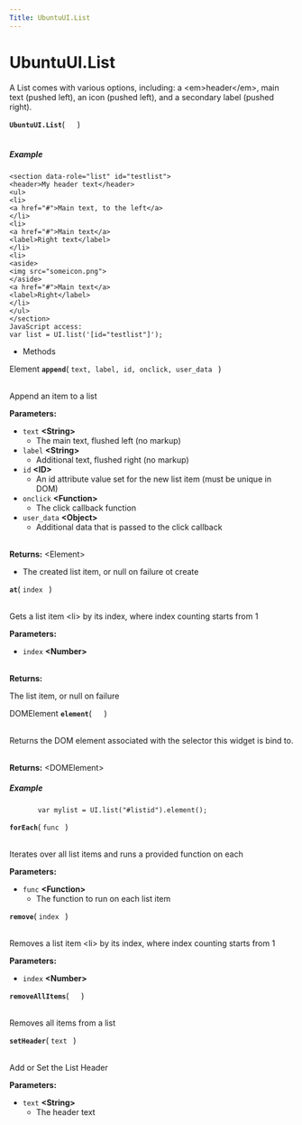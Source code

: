 ```yaml
---
Title: UbuntuUI.List
---
```


# UbuntuUI.List

<p>A List comes with various options, including: a &lt;em&gt;header&lt;/em&gt;, main text (pushed left), an icon (pushed left), and a secondary label (pushed right).</p>
<strong class="name"><code>UbuntuUI.List</code></strong>( <code>  </code> ) 
<br>
</span><br>
<h5>Example</h5>
<pre class="code prettyprint"><code>&lt;section data-role=&quot;list&quot; id=&quot;testlist&quot;&gt;
&lt;header&gt;My header text&lt;/header&gt;
&lt;ul&gt;
&lt;li&gt;
&lt;a href=&quot;#&quot;&gt;Main text, to the left&lt;/a&gt;
&lt;/li&gt;
&lt;li&gt;
&lt;a href=&quot;#&quot;&gt;Main text&lt;/a&gt;
&lt;label&gt;Right text&lt;/label&gt;
&lt;/li&gt;
&lt;li&gt;
&lt;aside&gt;
&lt;img src=&quot;someicon.png&quot;&gt;
&lt;/aside&gt;
&lt;a href=&quot;#&quot;&gt;Main text&lt;/a&gt;
&lt;label&gt;Right&lt;/label&gt;
&lt;/li&gt;
&lt;/ul&gt;
&lt;/section&gt;
JavaScript access:
var list = UI.list('[id=&quot;testlist&quot;]');</code></pre>
<ul>
<li>Methods</li>
</ul>
Element <strong class="name"><code>append</code></strong>( <code>text, label, id, onclick, user_data </code> ) 
<br>
</span><br>
<p>Append an item to a list</p>
<strong>Parameters:</strong>
<ul class="params">
<li>
<code>text</code> <strong>&lt;String&gt;</strong>
<ul>
<li>The main text, flushed left (no markup)</li>
</ul>
</li>
<li>
<code>label</code> <strong>&lt;String&gt;</strong>
<ul>
<li>Additional text, flushed right (no markup)</li>
</ul>
</li>
<li>
<code>id</code> <strong>&lt;ID&gt;</strong>
<ul>
<li>An id attribute value set for the new list item (must be unique in DOM)</li>
</ul>
</li>
<li>
<code>onclick</code> <strong>&lt;Function&gt;</strong>
<ul>
<li>The click callback function</li>
</ul>
</li>
<li>
<code>user_data</code> <strong>&lt;Object&gt;</strong>
<ul>
<li>Additional data that is passed to the click callback</li>
</ul>
</li>
</ul>
<br><strong>Returns:</strong> &lt;Element&gt; <ul>
<li>The created list item, or null on failure ot create</li>
</ul>
<strong class="name"><code>at</code></strong>( <code>index </code> ) 
<br>
</span><br>
<p>Gets a list item &lt;li&gt; by its index, where index counting starts from 1</p>
<strong>Parameters:</strong>
<ul class="params">
<li>
<code>index</code> <strong>&lt;Number&gt;</strong>
</li>
</ul>
<br><strong>Returns:</strong> <p>The list item, or null on failure</p>
DOMElement <strong class="name"><code>element</code></strong>( <code>  </code> ) 
<br>
</span><br>
<p>Returns the DOM element associated with the selector this widget is bind to.</p>
<br><strong>Returns:</strong> &lt;DOMElement&gt; 
<h5>Example</h5>
<pre class="code prettyprint"><code>       var mylist = UI.list(&quot;#listid&quot;).element();</code></pre>
<strong class="name"><code>forEach</code></strong>( <code>func </code> ) 
<br>
</span><br>
<p>Iterates over all list items and runs a provided function on each</p>
<strong>Parameters:</strong>
<ul class="params">
<li>
<code>func</code> <strong>&lt;Function&gt;</strong>
<ul>
<li>The function to run on each list item</li>
</ul>
</li>
</ul>
<strong class="name"><code>remove</code></strong>( <code>index </code> ) 
<br>
</span><br>
<p>Removes a list item &lt;li&gt; by its index, where index counting starts from 1</p>
<strong>Parameters:</strong>
<ul class="params">
<li>
<code>index</code> <strong>&lt;Number&gt;</strong>
</li>
</ul>
<strong class="name"><code>removeAllItems</code></strong>( <code>  </code> ) 
<br>
</span><br>
<p>Removes all items from a list</p>
<strong class="name"><code>setHeader</code></strong>( <code>text </code> ) 
<br>
</span><br>
<p>Add or Set the List Header</p>
<strong>Parameters:</strong>
<ul class="params">
<li>
<code>text</code> <strong>&lt;String&gt;</strong>
<ul>
<li>The header text</li>
</ul>
</li>
</ul>
